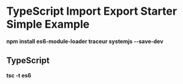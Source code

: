 # TypeScript Import Export Starter Simple Example

**npm install es6-module-loader traceur systemjs --save-dev**

## TypeScript
**tsc -t es6**